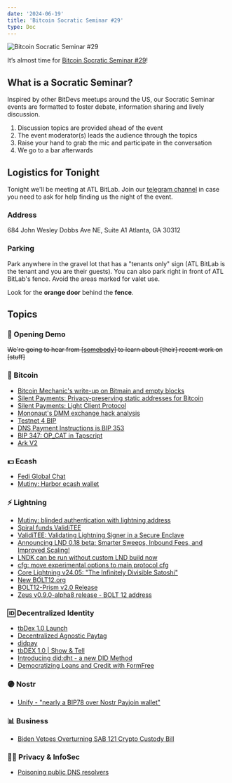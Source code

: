 ```yaml
---
date: '2024-06-19'
title: 'Bitcoin Socratic Seminar #29'
type: Doc
---
```


![Bitcoin Socratic Seminar #29](/bitcoin-socratic-seminar-29.jpg)

It’s almost time for <a href="https://www.meetup.com/atlantabitdevs/events/298228448/">Bitcoin Socratic Seminar #29</a>!

## What is a Socratic Seminar?

Inspired by other BitDevs meetups around the US, our Socratic Seminar events are formatted to foster debate, information sharing and lively discussion.

1. Discussion topics are provided ahead of the event
2. The event moderator(s) leads the audience through the topics
3. Raise your hand to grab the mic and participate in the conversation
4. We go to a bar afterwards

## Logistics for Tonight

Tonight we'll be meeting at ATL BitLab. Join our <a href="https://atlantabitdevs.org/telegram/" target="_blank">telegram channel</a> in case you need to ask for help finding us the night of the event.

### Address

684 John Wesley Dobbs Ave NE,
Suite A1
Atlanta, GA 30312

### Parking

Park anywhere in the gravel lot that has a "tenants only" sign (ATL BitLab is the tenant and you are their guests). You can also park right in front of ATL BitLab's fence. Avoid the areas marked for valet use.

Look for the **orange door** behind the **fence**.

## Topics

### 🤙 Opening Demo

~~We're going to hear from <a href="#">[somebody]</a> to learn about [their] recent work on [stuff]~~

### 🧡 Bitcoin
- [Bitcoin Mechanic's write-up on Bitmain and empty blocks](https://primal.net/e/note16e0z9qln75zgjgfk2gr6wdyt9c4pe2cy8kg46a6j6ta4994yennqjutx8h)
- [Silent Payments: Privacy-preserving static addresses for Bitcoin](https://silentpayments.xyz/)
- [Silent Payments: Light Client Protocol](https://delvingbitcoin.org/t/silent-payments-light-client-protocol/891)
- [Mononaut's DMM exchange hack analysis](https://x.com/mononautical/status/1796939786071982233)
- [Testnet 4 BIP](https://github.com/bitcoin/bips/pull/1601)
- [DNS Payment Instructions is BIP 353](https://x.com/murchandamus/status/1797716852485091363)
- [BIP 347: OP_CAT in Tapscript](https://github.com/bitcoin/bips/pull/1525#issuecomment-2075518532)
- [Ark V2](https://brqgoo.medium.com/introducing-ark-v2-2e7ab378e87b)

### 💵 Ecash
- [Fedi Global Chat](https://www.fedi.xyz/blog/introducing-global-chat)
- [Mutiny: Harbor ecash wallet](https://blog.mutinywallet.com/harbor/)

### ⚡️ Lightning

- [Mutiny: blinded authentication with lightning address](https://blog.mutinywallet.com/blinded-authentication/)
- [Spiral funds ValidiTEE](https://x.com/spiralbtc/status/1792584819366416527?s=46)
- [ValidiTEE: Validating Lightning Signer in a Secure Enclave](https://github.com/msgilligan/ValidiTEE)
- [Announcing LND 0.18 beta: Smarter Sweeps, Inbound Fees, and Improved Scaling!](https://lightning.engineering/posts/2024-05-30-lnd-0.18-launch/)
- [LNDK can be run without custom LND build now](https://x.com/nitesh_btc/status/1791847412916433095?s=46)
- [cfg: move experimental options to main protocol cfg](https://github.com/lightningnetwork/lnd/pull/8744)
- [Core Lightning v24.05: "The Infinitely Divisible Satoshi"](https://blog.blockstream.com/core-lightning-v24-05-the-infinitely-divisible-satoshi/)
- [New BOLT12.org](https://bolt12.org/)
- [BOLT12-Prism v2.0 Release](https://github.com/gudnuf/bolt12-prism/releases/tag/v2.0.0)
- [Zeus v0.9.0-alpha8 release - BOLT 12 address](https://nostr.com/note1aveta2nnkl7tvy3wnezrp8agukzyz4846pwve483url4sx5nh60syh39y0)

### 🆔 Decentralized Identity

- [tbDex 1.0 Launch](https://www.youtube.com/watch?v=1sgxwF3hO2g)
- [Decentralized Agnostic Paytag](https://github.com/TBD54566975/dap)
- [didpay](https://github.com/TBD54566975/didpay)
- [tbDEX 1.0 | Show & Tell](https://www.youtube.com/watch?v=MWMm513SCKA)
- [Introducing did:dht - a new DID Method](https://www.youtube.com/watch?v=oEYOp6oSjRE)
- [Democratizing Loans and Credit with FormFree](https://www.youtube.com/watch?v=vXYyT8rLaR4)

### 🟣 Nostr

- [Unify - "nearly a BIP78 over Nostr Payjoin wallet"](https://github.com/Fonta1n3/Unify)

### 📊 Business

- [Biden Vetoes Overturning SAB 121 Crypto Custody Bill](https://www.whitehouse.gov/briefing-room/presidential-actions/2024/05/31/a-message-to-the-house-of-representatives-on-the-presidents-veto-of-h-j-res-109/)

### 🕵️‍♂️ Privacy & InfoSec

- [Poisoning public DNS resolvers](https://torrentfreak.com/google-cloudflare-cisco-will-poison-dns-to-stop-piracy-block-circumvention-240613/)
